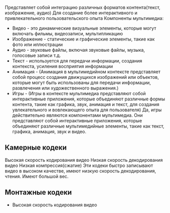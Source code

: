 Представляет собой интеграцию различных форматов контента(текст, изображение, аудио)
Для создание более интерактивного и привлекательного пользовательского опыта
Компоненты мультимедиа:
- Видео - это динамические визуальные элементы, которые могут включать фильмы, видеозаписи, мультипликацию 
- Изображение - статические и графические элементы, такие как фото или иллюстрации 
- Аудио - звуковые файлы, включая звуковые файлы, музыка, голосовые записи т.д.
- Текст - используется для передачи информации, создания контекста, усиления восприятия информации 
- Анимация - (Анимация в мультимедийном контексте представляет собой процесс создания движущихся изображений или объектов, которые могут быть использованы для передачи информации, развлечения или художественного выражения.)
 - Игры - (Игры в контексте мультимедиа представляют собой интерактивные приложения, которые объединяют различные формы контента, такие как графика, звук, анимация и текст, для создания увлекательного и вовлекающего опыта для пользователя) Да, игры действительно являются компонентами мультимедиа. Они представляют собой интерактивные приложения, которые объединяют различные мультимедийные элементы, такие как текст, графика, анимация, звук и видео. 
## Камерные кодеки 
Высокая скорость кодирования видео Низкая скорость декодирования видео Низкая компрессия(сжатие) Эти кодеки быстро записывают видео в высоком качестве, имеют низкую скорость декодирования, чтения. Имеют большой вес.
## Монтажные кодеки
 - Высокая скорость кодирования видео